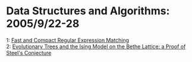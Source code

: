 # Data Structures and Algorithms: 2005/9/22-28  
1: [Fast and Compact Regular Expression Matching](https://doi.org/10.48550/arXiv.cs/0509069)  
2: [Evolutionary Trees and the Ising Model on the Bethe Lattice: a Proof of  Steel's Conjecture](https://doi.org/10.48550/arXiv.math/0509575)  